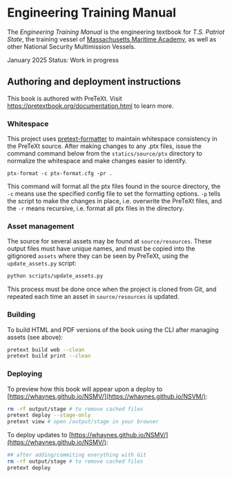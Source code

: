 # Engineering Training Manual


The *Engineering Training Manual* is the engineering textbook for  *T.S. Patriot State*, the training vessel of [Massachusetts Maritime Academy](https://maritime.edu), as well as other National Security Multimission Vessels.

January 2025  Status: Work in progress



## Authoring and deployment instructions

This book is authored with PreTeXt.  Visit <https://pretextbook.org/documentation.html> to learn more.

### Whitespace

This project uses [pretext-formatter](https://github.com/skiadas/ptx-formatter) to maintain whitespace consistency in the PreTeXt source.  After making changes to any  .ptx files, issue the command command below from the  `statics/source/ptx` directory to normalize the whitespace and make changes easier to identify.  

`ptx-format -c ptx-format.cfg -pr .`

This command will format all the ptx files found in the source directory, the  `-c` means use the specified config file to set the formatting options.  `-p` tells the script to make the changes in place, i.e. overwrite the PreTeXt files, and  the `-r` means recursive, i.e. format all ptx files in the directory.

### Asset management

The source for several assets may be found at `source/resources`. These output files must have unique names, and must be copied into the gitignored `assets`  where they can be seen by PreTeXt, using the `update_assets.py` script:

```bash
python scripts/update_assets.py
```

This process must be done once when the project is cloned from Git, and repeated
each time an asset in `source/resources` is updated.

### Building

To build HTML and PDF versions of the book using the CLI after managing assets
(see above):

```bash
pretext build web --clean
pretext build print --clean
```

### Deploying

To preview how this book will appear upon a deploy to [https://whaynes.github.io/NSMV/](https://whaynes.github.io/NSVM/):

```bash
rm -rf output/stage # to remove cached files
pretext deploy --stage-only
pretext view # open /output/stage in your browser
```

To deploy updates to [https://whaynes.github.io/NSMV/](https://whaynes.github.io/NSMV/):

```bash
## after adding/commiting everything with Git
rm -rf output/stage # to remove cached files
pretext deploy
```
